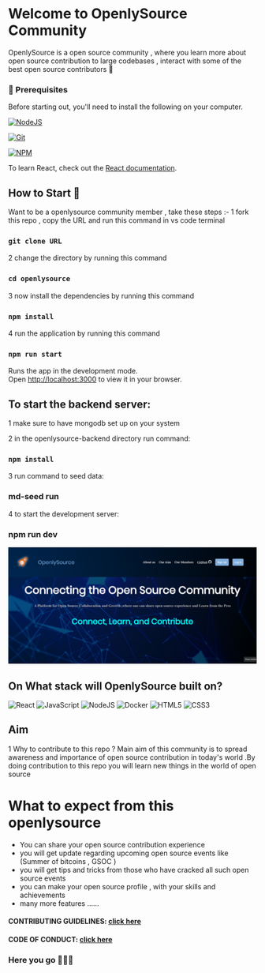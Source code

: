 # Welcome to OpenlySource Community

OpenlySource is a open source community , where you learn more about open source contribution to large codebases , interact with some of the best open source contributors 🚀

### 🧾 Prerequisites

Before starting out, you'll need to install the following on your computer.

[![NodeJS](https://img.shields.io/badge/node.js-6DA55F?style=for-the-badge&logo=node.js&logoColor=white)](https://nodejs.org/en/download/)

[![Git](https://img.shields.io/badge/git-%23F05033.svg?style=for-the-badge&logo=git&logoColor=white)](https://git-scm.com/downloads)

[![NPM](https://img.shields.io/badge/NPM-%23000000.svg?style=for-the-badge&logo=npm&logoColor=white)](https://www.npmjs.com/)

To learn React, check out the [React documentation](https://reactjs.org/).

## How to Start 🚀

Want to be a openlysource community member , take these steps :-
1 fork this repo , copy the URL and run this command in vs code terminal

### `git clone URL `

2 change the directory by running this command

### `cd openlysource`

3 now install the dependencies by running this command

### `npm install`

4 run the application by running this command

### `npm run start`

Runs the app in the development mode.\
Open [http://localhost:3000](http://localhost:3000) to view it in your browser.

## To start the backend server:

1 make sure to have mongodb set up on your system

2 in the openlysource-backend directory run command:

### `npm install`

3 run command to seed data:

### md-seed run

4 to start the development server:

### npm run dev

[![image](src/assets/openlysource_desktop.png)]()

## On What stack will OpenlySource built on?

![React](https://img.shields.io/badge/react-%2320232a.svg?style=for-the-badge&logo=react&logoColor=%2361DAFB)
![JavaScript](https://img.shields.io/badge/javascript-%23323330.svg?style=for-the-badge&logo=javascript&logoColor=%23F7DF1E)
![NodeJS](https://img.shields.io/badge/node.js-6DA55F?style=for-the-badge&logo=node.js&logoColor=white)
![Docker](https://img.shields.io/badge/docker-%230db7ed.svg?style=for-the-badge&logo=docker&logoColor=white)
![HTML5](https://img.shields.io/badge/html5-%23E34F26.svg?style=for-the-badge&logo=html5&logoColor=white)
![CSS3](https://img.shields.io/badge/css3-%231572B6.svg?style=for-the-badge&logo=css3&logoColor=white)

## Aim

1 Why to contribute to this repo ?
Main aim of this community is to spread awareness and importance of open source contribution in today's world .By doing contribution to this repo you will learn new things in the world of open source

# What to expect from this openlysource

- You can share your open source contribution experience
- you will get update regarding upcoming open source events like (Summer of bitcoins , GSOC )
- you will get tips and tricks from those who have cracked all such open source events
- you can make your open source profile , with your skills and achievements
- many more features ......

#### CONTRIBUTING GUIDELINES: [click here](./CONTRIBUTING.md)

#### CODE OF CONDUCT: [click here](./CODE_OF_CONDUCT.md)

### Here you go 🚀🚀🚀
